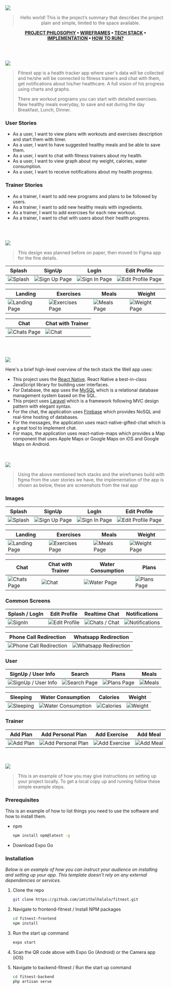 <img src="./readme/title1.svg"/>

<div align="center">

> Hello world! This is the project’s summary that describes the project plain and simple, limited to the space available.  

**[PROJECT PHILOSOPHY](https://github.com/imtithalhalalo/fitnest#-project-philosophy) • [WIREFRAMES](https://github.com/imtithalhalalo/fitnest#-wireframes) • [TECH STACK](https://github.com/imtithalhalalo/fitnest#-tech-stack) • [IMPLEMENTATION](https://github.com/imtithalhalalo/fitnest#-impplementation) • [HOW TO RUN?](https://github.com/imtithalhalalo/fitnest#-how-to-run)**

</div>

<br><br>


<img src="./readme/title2.svg"/>

> Fitnest app is a health tracker app where user's data will be collected and he/she will be connected to fitness trainers and chat with them, get notifications about his/her healthcare. A full vision of his progress using charts and graphs.
>
> There are workout programs you can start with detailed exercises. New healthy meals everyday, to save and eat during the day Breakfast, Lunch, Dinner.

### User Stories
- As a user, I want to view plans with workouts and exercises description and start them with timer.
- As a user, I want to have suggested healthy meals and be able to save them.
- As a user, I want to chat with fitness trainers about my health.
- As a user, I want to view graph about my weight, calories, water consumption.
- As a user, I want to receive notifications about my health progress.
### Trainer Stories
- As a trainer, I want to add new programs and plans to be followed by users.
- As a trainer,  I want to add new healthy meals with ingredients.
- As a trainer, I want to add exercises for each new workout.
- As a trainer, I want to chat with users about their health progress.

<br><br>

<img src="./readme/title3.svg"/>

> This design was planned before on paper, then moved to Figma app for the fine details.

| Splash  | SignUp  | LogIn  | Edit Profile  |
| -----------------| -----|-----|-----|
| ![Splash](https://github.com/imtithalhalalo/fitnest/blob/frontend/readme/prototyping/images/splash.svg) | ![Sign Up Page](https://github.com/imtithalhalalo/fitnest/blob/frontend/readme/prototyping/images/signup.svg) |![Sign In Page](https://github.com/imtithalhalalo/fitnest/blob/frontend/readme/prototyping/images/login.svg) |![Edit Profile Page](https://github.com/imtithalhalalo/fitnest/blob/frontend/readme/prototyping/images/profile.svg)

| Landing  | Exercises  | Meals  | Weight  |
| -----------------| -----|-----|-----|
| ![Landing Page](https://github.com/imtithalhalalo/fitnest/blob/frontend/readme/prototyping/images/landing.svg) | ![Exercises Page](https://github.com/imtithalhalalo/fitnest/blob/frontend/readme/prototyping/images/exercises.svg) |![Meals Page](https://github.com/imtithalhalalo/fitnest/blob/frontend/readme/prototyping/images/meals.svg) |![Weight Page](https://github.com/imtithalhalalo/fitnest/blob/frontend/readme/prototyping/images/weight.svg)

| Chat  | Chat with Trainer  |
| -----------------| -----|
| ![Chats Page](https://github.com/imtithalhalalo/fitnest/blob/frontend/readme/prototyping/images/chats.svg) | ![Chat](https://github.com/imtithalhalalo/fitnest/blob/frontend/readme/prototyping/images/chat.svg)



<br><br>

<img src="./readme/title4.svg"/>

Here's a brief high-level overview of the tech stack the Well app uses:

- This project uses the [React Native](https://reactnative.dev/). React Native a best-in-class JavaScript library for building user interfaces.
- For Database, the app uses the [MySQL](https://www.mysql.com/) which is a relational database management system based on the SQL.
- This project uses [Laravel](https://laravel.com/) which is a framework following MVC design pattern with elegant syntax. 
- For the chat, the application uses [Firebase](https://firebase.google.com/) which provides NoSQL and real-time hosting of databases. 
- For the messages, the application uses react-native-gifted-chat which is a great tool to implement chat.
- For maps, the application uses react-native-maps which provides a Map component that uses Apple Maps or Google Maps on iOS and Google Maps on Android.




<br><br>
<img src="./readme/title5.svg"/>

> Using the above mentioned tech stacks and the wireframes build with figma from the user stories we have, the implementation of the app is shown as below, these are screenshots from the real app

### Images

| Splash  | SignUp  | LogIn  | Edit Profile  |
| -----------------| -----|-----|-----|
| ![Splash](https://github.com/imtithalhalalo/fitnest/blob/frontend/readme/prototyping/gif/splash.jpg) | ![Sign Up Page](https://github.com/imtithalhalalo/fitnest/blob/frontend/readme/prototyping/gif/signup.jpg) | ![Sign In Page](https://github.com/imtithalhalalo/fitnest/blob/frontend/readme/prototyping/gif/login.jpg) | ![Edit Profile Page](https://github.com/imtithalhalalo/fitnest/blob/frontend/readme/prototyping/gif/editprofile.jpg)

| Landing  | Exercises  | Meals  | Weight  |
| -----------------| -----|-----|-----|
| ![Landing Page](https://github.com/imtithalhalalo/fitnest/blob/frontend/readme/prototyping/gif/landing.jpg) | ![Exercises Page](https://github.com/imtithalhalalo/fitnest/blob/frontend/readme/prototyping/gif/exercise.jpg) | ![Meals Page](https://github.com/imtithalhalalo/fitnest/blob/frontend/readme/prototyping/gif/meals.jpg) | ![Weight Page](https://github.com/imtithalhalalo/fitnest/blob/frontend/readme/prototyping/gif/weight.jpg)

| Chat  | Chat with Trainer  | Water Consumption  | Plans  |
| -----------------| -----| -----------------| -----|
| ![Chats Page](https://github.com/imtithalhalalo/fitnest/blob/frontend/readme/prototyping/gif/chats.jpg) | ![Chat](https://github.com/imtithalhalalo/fitnest/blob/frontend/readme/prototyping/gif/chat.jpg)| ![Water Page](https://github.com/imtithalhalalo/fitnest/blob/frontend/readme/prototyping/gif/water.jpg) | ![Plans Page](https://github.com/imtithalhalalo/fitnest/blob/frontend/readme/prototyping/gif/plans.jpg)

### Common Screens

| Splash / LogIn  | Edit Profile | Realtime Chat  | Notifications  |
| -----------------| -----|-----|-----|
| ![SignIn](https://github.com/imtithalhalalo/fitnest/blob/master/readme/prototyping/gif/signin.gif) | ![Edit Profile](https://github.com/imtithalhalalo/fitnest/blob/master/readme/prototyping/gif/editprofile.gif) | ![Chats / Chat](https://github.com/imtithalhalalo/fitnest/blob/master/readme/prototyping/gif/chat.gif) | ![Notifications](https://github.com/imtithalhalalo/fitnest/blob/master/readme/prototyping/gif/notifications.gif)

| Phone Call Redirection | Whatsapp Redirection |
| -----------------| -----|
| ![Phone Call Redirection](https://github.com/imtithalhalalo/fitnest/blob/master/readme/prototyping/gif/phonecall.gif) | ![Whatsapp Redirection](https://github.com/imtithalhalalo/fitnest/blob/master/readme/prototyping/gif/whatsapp.gif)

### User
| SignUp / User Info  | Search  | Plans  | Meals |
| -----------------| -----|-----|-----|
| ![SignUp / User Info](https://github.com/imtithalhalalo/fitnest/blob/master/readme/prototyping/gif/userinfo.gif) | ![Search Page](https://github.com/imtithalhalalo/fitnest/blob/master/readme/prototyping/gif/search.gif) | ![Plans Page](https://github.com/imtithalhalalo/fitnest/blob/master/readme/prototyping/gif/plans.gif) | ![Meals](https://github.com/imtithalhalalo/fitnest/blob/master/readme/prototyping/gif/meals.gif)

| Sleeping  | Water Consumption | Calories  | Weight  |
| -----------------| -----|-----|-----|
| ![Sleeping](https://github.com/imtithalhalalo/fitnest/blob/master/readme/prototyping/gif/sleeping.gif) | ![Water Consumption](https://github.com/imtithalhalalo/fitnest/blob/master/readme/prototyping/gif/water.gif) | ![Calories](https://github.com/imtithalhalalo/fitnest/blob/master/readme/prototyping/gif/calories.gif) | ![Weight](https://github.com/imtithalhalalo/fitnest/blob/master/readme/prototyping/gif/weight.gif)

### Trainer
| Add Plan  | Add Personal Plan  | Add Exercise  | Add Meal |
| -----------------| -----|-----|-----|
| ![Add Plan](https://github.com/imtithalhalalo/fitnest/blob/master/readme/prototyping/gif/add_plan.gif) | ![Add Personal Plan](https://github.com/imtithalhalalo/fitnest/blob/master/readme/prototyping/gif/add_personal_plan.gif) | ![Add Exercise](https://github.com/imtithalhalalo/fitnest/blob/master/readme/prototyping/gif/add_step.gif) | ![Add Meal](https://github.com/imtithalhalalo/fitnest/blob/master/readme/prototyping/gif/add_meal.gif)



<br><br>
<img src="./readme/title6.svg"/>


> This is an example of how you may give instructions on setting up your project locally.
To get a local copy up and running follow these simple example steps.

### Prerequisites

This is an example of how to list things you need to use the software and how to install them.
* npm
  ```sh
  npm install npm@latest -g
  ```
* Download Expo Go

### Installation

_Below is an example of how you can instruct your audience on installing and setting up your app. This template doesn't rely on any external dependencies or services._

1. Clone the repo
   ```sh
   git clone https://github.com/imtithalhalalo/fitnest.git
   ```
2. Navigate to frontend-fitnest / Install NPM packages
   ```sh
   cd fitnest-frontend
   npm install
   ```
3. Run the start up command
   ```sh
   expo start
   ```
4. Scan the QR code above with Expo Go (Android) or the Camera app (iOS)

3. Navigate to backend-fitnest / Run the start up command
   ```sh
   cd fitnest-backend
   php artisan serve
   ```




